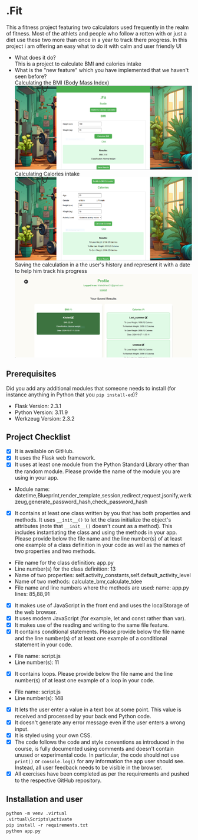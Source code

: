 # .Fit
This a fitness project featuring two calculators used frequently in the realm of fitness. Most of the athlets and people who follow a rotten with or just a diet use these two more than once in a year to track there progress. In this project i am offering an easy what to do it with calm and user friendly UI
- What does it do?<br>This is a project to calculate BMI and calories intake 
- What is the "new feature" which you have implemented that
we haven't seen before? <br>Calculating the BMI (Body Mass Index) ![My Image](./static/images/Capture.PNG)<br>Calculating Calories intake ![My Image](./static/images/Capture%202.PNG)<br>Saving the calculation in a the user's history and represent it with a date to help him track his progress ![My Image](./static/images/Capture%203.PNG)




## Prerequisites
Did you add any additional modules that someone needs to
install (for instance anything in Python that you `pip
install-ed`)?
- Flask Version: 2.3.1
- Python Version: 3.11.9
- Werkzeug Version: 2.3.2
## Project Checklist
- [x] It is available on GitHub.
- [x] It uses the Flask web framework.
- [x] It uses at least one module from the Python Standard
Library other than the random module.
Please provide the name of the module you are using in your
app.
- Module name: datetime,Blueprint,render_template,session,redirect,request,jsonify,werkzeug,generate_password_hash,check_password_hash
- [x] It contains at least one class written by you that has
both properties and methods. It uses `__init__()` to let the
class initialize the object's attributes (note that
`__init__()` doesn't count as a method). This includes
instantiating the class and using the methods in your app.
Please provide below the file name and the line number(s) of
at least one example of a class definition in your code as
well as the names of two properties and two methods.
- File name for the class definition: app.py
- Line number(s) for the class definition: 13
- Name of two properties:  self.activity_constants,self.default_activity_level
- Name of two methods: calculate_bmr,calculate_tdee
- File name and line numbers where the methods are used: name: app.py lines: 85,88,91
- [x] It makes use of JavaScript in the front end and uses the
localStorage of the web browser.
- [x] It uses modern JavaScript (for example, let and const
rather than var).
- [x] It makes use of the reading and writing to the same file
feature.
- [x] It contains conditional statements. Please provide below
the file name and the line number(s) of at least
one example of a conditional statement in your code.
- File name: script.js
- Line number(s): 11
- [x] It contains loops. Please provide below the file name
and the line number(s) of at least
one example of a loop in your code.
- File name: script.js
- Line number(s): 148
- [x] It lets the user enter a value in a text box at some
point.
This value is received and processed by your back end
Python code.
- [x] It doesn't generate any error message even if the user
enters a wrong input.
- [x] It is styled using your own CSS.
- [x] The code follows the code and style conventions as
introduced in the course, is fully documented using comments
and doesn't contain unused or experimental code.
In particular, the code should not use `print()` or
`console.log()` for any information the app user should see.
Instead, all user feedback needs to be visible in the
browser.
- [x] All exercises have been completed as per the
requirements and pushed to the respective GitHub repository.

## Installation and user
```
python -m venv .virtual 
.virtual\Scripts\activate
pip install -r requirements.txt
python app.py 

```